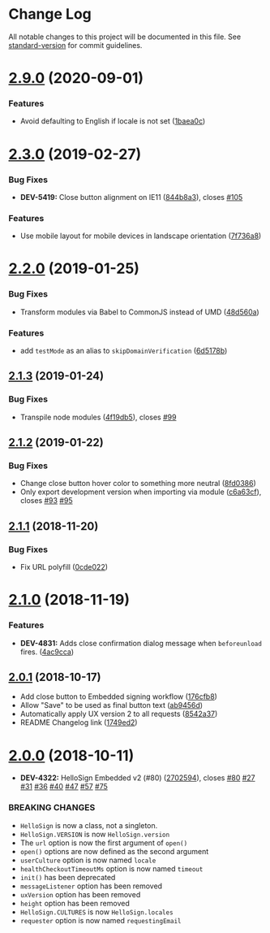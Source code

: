 # Change Log

All notable changes to this project will be documented in this file. See [standard-version](https://github.com/conventional-changelog/standard-version) for commit guidelines.

# [2.9.0](https://github.com/hellosign/hellosign-embedded/compare/v2.8.0...v2.9.0) (2020-09-01)


### Features

* Avoid defaulting to English if locale is not set ([1baea0c](https://github.com/hellosign/hellosign-embedded/commit/1baea0c))



<a name="2.3.0"></a>
# [2.3.0](https://github.com/hellosign/hellosign-embedded/compare/v2.2.0...v2.3.0) (2019-02-27)


### Bug Fixes

* **DEV-5419:** Close button alignment on IE11 ([844b8a3](https://github.com/hellosign/hellosign-embedded/commit/844b8a3)), closes [#105](https://github.com/hellosign/hellosign-embedded/issues/105)


### Features

* Use mobile layout for mobile devices in landscape orientation ([7f736a8](https://github.com/hellosign/hellosign-embedded/commit/7f736a8))



<a name="2.2.0"></a>
# [2.2.0](https://github.com/hellosign/hellosign-embedded/compare/v2.1.3...v2.2.0) (2019-01-25)


### Bug Fixes

* Transform modules via Babel to CommonJS instead of UMD ([48d560a](https://github.com/hellosign/hellosign-embedded/commit/48d560a))


### Features

* add `testMode` as an alias to `skipDomainVerification` ([6d5178b](https://github.com/hellosign/hellosign-embedded/commit/6d5178b))



<a name="2.1.3"></a>
## [2.1.3](https://github.com/hellosign/hellosign-embedded/compare/v2.1.2...v2.1.3) (2019-01-24)


### Bug Fixes

* Transpile node modules ([4f19db5](https://github.com/hellosign/hellosign-embedded/commit/4f19db5)), closes [#99](https://github.com/hellosign/hellosign-embedded/issues/99)



<a name="2.1.2"></a>
## [2.1.2](https://github.com/hellosign/hellosign-embedded/compare/v2.0.1...v2.1.2) (2019-01-22)


### Bug Fixes

* Change close button hover color to something more neutral ([8fd0386](https://github.com/hellosign/hellosign-embedded/commit/8fd0386))
* Only export development version when importing via module ([c6a63cf](https://github.com/hellosign/hellosign-embedded/commit/c6a63cf)), closes [#93](https://github.com/hellosign/hellosign-embedded/issues/93) [#95](https://github.com/hellosign/hellosign-embedded/issues/95)


<a name="2.1.1"></a>
## [2.1.1](https://github.com/hellosign/hellosign-embedded/compare/v2.0.1...v2.1.1) (2018-11-20)


### Bug Fixes

* Fix URL polyfill ([0cde022](https://github.com/hellosign/hellosign-embedded/commit/0cde022))



<a name="2.1.0"></a>
# [2.1.0](https://github.com/hellosign/hellosign-embedded/compare/v2.0.1...v2.1.0) (2018-11-19)


### Features

* **DEV-4831:** Adds close confirmation dialog message when `beforeunload` fires. ([4ac9cca](https://github.com/hellosign/hellosign-embedded/commit/4ac9cca))



<a name="2.0.1"></a>
## [2.0.1](https://github.com/hellosign/hellosign-embedded/compare/v2.0.0...v2.0.1) (2018-10-17)

* Add close button to Embedded signing workflow ([176cfb8](https://github.com/hellosign/hellosign-embedded/commit/176cfb8))
* Allow "Save" to be used as final button text ([ab9456d](https://github.com/hellosign/hellosign-embedded/commit/ab9456d))
* Automatically apply UX version 2 to all requests ([8542a37](https://github.com/hellosign/hellosign-embedded/commit/8542a37))
* README Changelog link ([1749ed2](https://github.com/hellosign/hellosign-embedded/commit/1749ed2))


<a name="2.0.0"></a>
# [2.0.0](https://github.com/hellosign/hellosign-embedded/compare/v1.6.0...v2.0.0) (2018-10-11)


* **DEV-4322:** HelloSign Embedded v2 (#80) ([2702594](https://github.com/hellosign/hellosign-embedded/commit/2702594)), closes [#80](https://github.com/hellosign/hellosign-embedded/issues/80) [#27](https://github.com/hellosign/hellosign-embedded/issues/27) [#31](https://github.com/hellosign/hellosign-embedded/issues/31) [#36](https://github.com/hellosign/hellosign-embedded/issues/36) [#40](https://github.com/hellosign/hellosign-embedded/issues/40) [#47](https://github.com/hellosign/hellosign-embedded/issues/47) [#57](https://github.com/hellosign/hellosign-embedded/issues/57) [#75](https://github.com/hellosign/hellosign-embedded/issues/75)


### BREAKING CHANGES

* `HelloSign` is now a class, not a singleton.
* `HelloSign.VERSION` is now `HelloSign.version`
* The `url` option is now the first argument of `open()`
* `open()` options are now defined as the second argument
* `userCulture` option is now named `locale`
* `healthCheckoutTimeoutMs` option is now named `timeout`
* `init()` has been deprecated
* `messageListener` option has been removed
* `uxVersion` option has been removed
* `height` option has been removed
* `HelloSign.CULTURES` is now `HelloSign.locales`
* `requester` option is now named `requestingEmail`
